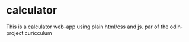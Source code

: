 # calculator
This is a calculator web-app using plain html/css and js.
par of the odin-project curicculum 